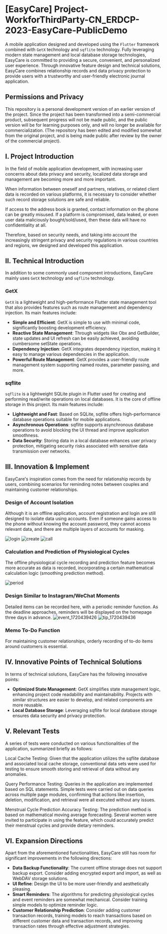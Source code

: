 # [EasyCare] Project-WorkforThirdParty-CN_ERDCP-2023-EasyCare-PublicDemo
A mobile application designed and developed using the `Flutter` framework combined with `GetX` technology and `sqflite` technology.
Fully leveraging modern state management and local database storage technologies, EasyCare is committed to providing a secure, convenient, and personalized user experience. Through innovative feature design and technical solutions, EasyCare combines relationship records and data privacy protection to provide users with a trustworthy and user-friendly electronic journal application.

## Permissions and Privacy
This repository is a personal development version of an earlier version of the project. Since the project has been transformed into a semi-commercial product, subsequent progress will not be made public, and the public version will be for learning purposes only, and will no longer be available for commercialization. (The repository has been edited and modified somewhat from the original project, and is being made public after review by the owner of the commercial project).


## I. Project Introduction
In the field of mobile application development, with increasing user concerns about data privacy and security, localized data storage and management are becoming more and more important.

When information between oneself and partners, relatives, or related client data is recorded on various platforms, it is necessary to consider whether such record storage solutions are safe and reliable.

If access to the address book is granted, contact information on the phone can be greatly misused. If a platform is compromised, data leaked, or even user data maliciously bought/sold/used, then these data will have no confidentiality at all.

Therefore, based on security needs, and taking into account the increasingly stringent privacy and security regulations in various countries and regions, we designed and developed this application.


## II. Technical Introduction
In addition to some commonly used component introductions, EasyCare mainly uses `GetX` technology and `sqflite` technology.
### GetX
`GetX` is a lightweight and high-performance Flutter state management tool that also provides features such as route management and dependency injection.
Its main features include:
- **Simple and Efficient**: GetX is simple to use with minimal code, significantly boosting development efficiency.
- **Reactive State Management**: Through widgets like Obx and GetBuilder, state updates and UI refresh can be easily achieved, avoiding cumbersome setState operations.
- **Dependency Injection**: GetX integrates dependency injection, making it easy to manage various dependencies in the application.
- **Powerful Route Management**: GetX provides a user-friendly route management system supporting named routes, parameter passing, and more.

### sqflite
`sqflite` is a lightweight SQLite plugin in Flutter used for creating and performing read/write operations on local databases. It is the core of offline storage in this project.
Its main features include:
- **Lightweight and Fast**: Based on SQLite, sqflite offers high-performance database operations suitable for mobile applications.
- **Asynchronous Operations**: sqflite supports asynchronous database operations to avoid blocking the UI thread and improve application smoothness.
- **Data Security**: Storing data in a local database enhances user privacy protection, mitigating security risks associated with sensitive data transmission over networks.

## III. Innovation & Implement
EasyCare's inspiration comes from the need for relationship records by users, combining scenarios for reminding notes between couples and maintaining customer relationships.
### Design of Account Isolation
Although it is an offline application, account registration and login are still designed to isolate data using accounts. Even if someone gains access to the phone without knowing the account password, they cannot access relevant data, and there are multiple layers of accounts for masking.

![login](https://github.com/hucheng2001/Project-Third_Party_CN_ERDCP-2023-EasyCare-PublicDemo/assets/55477525/05b5e009-c21b-42ec-be96-3f4b5e3b55ad)
![create](https://github.com/hucheng2001/Project-Third_Party_CN_ERDCP-2023-EasyCare-PublicDemo/assets/55477525/0b19456f-b086-4987-af2b-aa98f02483b3)
![call](https://github.com/hucheng2001/Project-Third_Party_CN_ERDCP-2023-EasyCare-PublicDemo/assets/55477525/2376f8c8-24c0-4875-894b-03072da5867f)



### Calculation and Prediction of Physiological Cycles
The offline physiological cycle recording and prediction feature becomes more accurate as data is recorded, incorporating a certain mathematical calculation logic (smoothing prediction method).

![period](https://github.com/hucheng2001/Project-Third_Party_CN_ERDCP-2023-EasyCare-PublicDemo/assets/55477525/1d1e4fa3-2850-40bc-8af6-fd3ea852abde)


### Design Similar to Instagram/WeChat Moments
Detailed items can be recorded here, with a periodic reminder function. As the deadline approaches, reminders will be displayed on the homepage three days in advance.
![event_1720439426](https://github.com/hucheng2001/Project-Third_Party_CN_ERDCP-2023-EasyCare-PublicDemo/assets/55477525/89a0225d-f144-47c2-8498-c231d023e3e6)
![tip_1720439436](https://github.com/hucheng2001/Project-Third_Party_CN_ERDCP-2023-EasyCare-PublicDemo/assets/55477525/ba80299e-6266-4daf-8711-18e88da0eca9)


### Memo To-Do Function
For maintaining customer relationships, orderly recording of to-do items around customers is essential.


## IV. Innovative Points of Technical Solutions
In terms of technical solutions, EasyCare has the following innovative points:
- **Optimized State Management**: GetX simplifies state management logic, enhancing project code readability and maintainability. Projects with similar structures are easier to develop, and related components are more reusable.
- **Local Database Storage**: Leveraging sqflite for local database storage ensures data security and privacy protection.

## V. Relevant Tests
A series of tests were conducted on various functionalities of the application, summarized briefly as follows:

Local Cache Testing: Given that the application utilizes the sqflite database and associated local cache storage, conventional data sets were used for testing to ensure smooth storing and retrieval of data without any anomalies.

Query Performance Testing: Queries in the application are implemented based on SQL statements. Simple tests were carried out on data queries across multiple page modules, confirming that actions like insertion, deletion, modification, and retrieval were all executed without any issues.

Menstrual Cycle Prediction Accuracy Testing: The prediction method is based on mathematical moving average forecasting. Several women were invited to participate in using the feature, which could accurately predict their menstrual cycles and provide dietary reminders.

## VI. Expansion Directions
Apart from the aforementioned functionalities, EasyCare still has room for significant improvements in the following directions:
- **Data Backup Functionality**: The current offline storage does not support backup export. Consider adding encrypted export and import, as well as WebDAV storage solutions.
- **UI Refine**: Design the UI to be more user-friendly and aesthetically pleasing.
- **Smart Reminders**: The algorithms for predicting physiological cycles and event reminders are somewhat mechanical. Consider training simple models to optimize reminder logic.
- **Customer Relationship Prediction**: Consider adding customer transaction records, training models to reach transactions based on different customer data and transaction records, and improving transaction rates through effective adjustment strategies.

